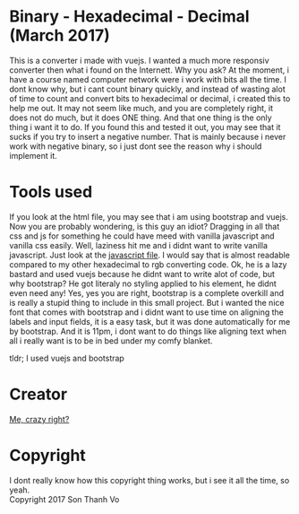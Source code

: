 # Binary - Hexadecimal - Decimal (March 2017)
This is a converter i made with vuejs. I wanted a much more responsiv converter then what i found on the Internett. Why you ask? At the moment, i have a course named computer network were i work with bits all the time. I dont know why, but i cant count binary quickly, and instead of wasting alot of time to count and convert bits to hexadecimal or decimal, i created this to help me out. It may not seem like much, and you are completely right, it does not do much, but it does ONE thing. And that one thing is the only thing i want it to do. If you found this and tested it out, you may see that it sucks if you try to insert a negative number. That is mainly because i never work with negative binary, so i just dont see the reason why i should implement it.  

# Tools used
If you look at the html file, you may see that i am using bootstrap and vuejs. Now you are probably wondering, is this guy an idiot? Dragging in all that css and js for something he could have meed with vanilla javascript and vanilla css easily. Well, laziness hit me and i didnt want to write vanilla javascript. Just look at the [javascript file](https://litenape.github.io/BinHexDec/script.js). I would say that is almost readable compared to my other hexadecimal to rgb converting code. Ok, he is a lazy bastard and used vuejs because he didnt want to write alot of code, but why bootstrap? He got literaly no styling applied to his element, he didnt even need any! Yes, yes you are right, bootstrap is a complete overkill and is really a stupid thing to include in this small project. But i wanted the nice font that comes with bootstrap and i didnt want to use time on aligning the labels and input fields, it is a easy task, but it was done automatically for me by bootstrap. And it is 11pm, i dont want to do things like aligning text when all i really want is to be in bed under my comfy blanket.

tldr; I used vuejs and bootstrap

# Creator
[Me, crazy right?](https://github.com/litenape)

# Copyright
I dont really know how this copyright thing works, but i see it all the time, so yeah.  
Copyright 2017 Son Thanh Vo
